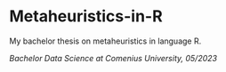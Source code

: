 # Metaheuristics-in-R

My bachelor thesis on metaheuristics in language R.

*Bachelor Data Science at Comenius University, 05/2023*
